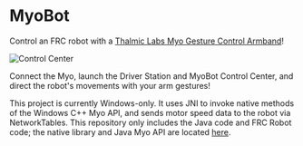 # MyoBot
Control an FRC robot with a <a href="https://youtu.be/oWu9TFJjHaM">Thalmic Labs Myo Gesture Control Armband</a>!

<img alt="Control Center" src="https://tylertian123.github.io/images/MyoBot/control_center.png"/>

Connect the Myo, launch the Driver Station and MyoBot Control Center, and direct the robot's movements with your arm gestures!

This project is currently Windows-only. It uses JNI to invoke native methods of the Windows C++ Myo API, and sends motor speed data to the robot via NetworkTables.
This repository only includes the Java code and FRC Robot code; the native library and Java Myo API are located <a href="https://github.com/tylertian123/MyoJavaAPI">here</a>.